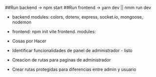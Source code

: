 ##Run backend -> npm start
##Run frontend -> yarn dev || nmm run dev

- backend modules: colors, dotenv, express, socket.io, mongoose, nodemon
- frontend: npm init vite frontend. modules:

- Cosas por Hacer

- Identificar funcionalidades de panel de administrador - listo
- Creacion de rutas para paginas de administrador
- Crear rutas protegidas para diferencias entre admin y usuario
